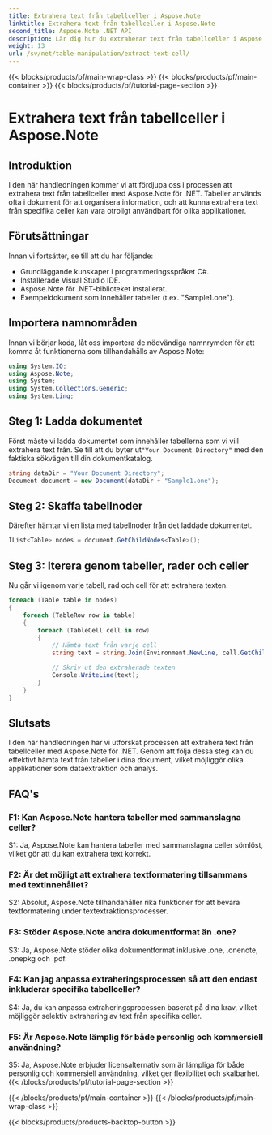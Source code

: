 ```yaml
---
title: Extrahera text från tabellceller i Aspose.Note
linktitle: Extrahera text från tabellceller i Aspose.Note
second_title: Aspose.Note .NET API
description: Lär dig hur du extraherar text från tabellceller i Aspose.Note för .NET. Förbättra dina dokumentbehandlingsmöjligheter utan ansträngning.
weight: 13
url: /sv/net/table-manipulation/extract-text-cell/
---
```


{{< blocks/products/pf/main-wrap-class >}}
{{< blocks/products/pf/main-container >}}
{{< blocks/products/pf/tutorial-page-section >}}

# Extrahera text från tabellceller i Aspose.Note

## Introduktion

I den här handledningen kommer vi att fördjupa oss i processen att extrahera text från tabellceller med Aspose.Note för .NET. Tabeller används ofta i dokument för att organisera information, och att kunna extrahera text från specifika celler kan vara otroligt användbart för olika applikationer.

## Förutsättningar

Innan vi fortsätter, se till att du har följande:

- Grundläggande kunskaper i programmeringsspråket C#.
- Installerade Visual Studio IDE.
- Aspose.Note för .NET-biblioteket installerat.
- Exempeldokument som innehåller tabeller (t.ex. "Sample1.one").

## Importera namnområden

Innan vi börjar koda, låt oss importera de nödvändiga namnrymden för att komma åt funktionerna som tillhandahålls av Aspose.Note:

```csharp
using System.IO;
using Aspose.Note;
using System;
using System.Collections.Generic;
using System.Linq;
```

## Steg 1: Ladda dokumentet

 Först måste vi ladda dokumentet som innehåller tabellerna som vi vill extrahera text från. Se till att du byter ut`"Your Document Directory"` med den faktiska sökvägen till din dokumentkatalog.

```csharp
string dataDir = "Your Document Directory";
Document document = new Document(dataDir + "Sample1.one");
```

## Steg 2: Skaffa tabellnoder

Därefter hämtar vi en lista med tabellnoder från det laddade dokumentet.

```csharp
IList<Table> nodes = document.GetChildNodes<Table>();
```

## Steg 3: Iterera genom tabeller, rader och celler

Nu går vi igenom varje tabell, rad och cell för att extrahera texten.

```csharp
foreach (Table table in nodes)
{
    foreach (TableRow row in table)
    {
        foreach (TableCell cell in row)
        {
            // Hämta text från varje cell
            string text = string.Join(Environment.NewLine, cell.GetChildNodes<RichText>().Select(e => e.Text)) + Environment.NewLine;

            // Skriv ut den extraherade texten
            Console.WriteLine(text);
        }
    }
}
```

## Slutsats

I den här handledningen har vi utforskat processen att extrahera text från tabellceller med Aspose.Note för .NET. Genom att följa dessa steg kan du effektivt hämta text från tabeller i dina dokument, vilket möjliggör olika applikationer som dataextraktion och analys.

## FAQ's

### F1: Kan Aspose.Note hantera tabeller med sammanslagna celler?

S1: Ja, Aspose.Note kan hantera tabeller med sammanslagna celler sömlöst, vilket gör att du kan extrahera text korrekt.

### F2: Är det möjligt att extrahera textformatering tillsammans med textinnehållet?

S2: Absolut, Aspose.Note tillhandahåller rika funktioner för att bevara textformatering under textextraktionsprocesser.

### F3: Stöder Aspose.Note andra dokumentformat än .one?

S3: Ja, Aspose.Note stöder olika dokumentformat inklusive .one, .onenote, .onepkg och .pdf.

### F4: Kan jag anpassa extraheringsprocessen så att den endast inkluderar specifika tabellceller?

S4: Ja, du kan anpassa extraheringsprocessen baserat på dina krav, vilket möjliggör selektiv extrahering av text från specifika celler.

### F5: Är Aspose.Note lämplig för både personlig och kommersiell användning?

S5: Ja, Aspose.Note erbjuder licensalternativ som är lämpliga för både personlig och kommersiell användning, vilket ger flexibilitet och skalbarhet.
{{< /blocks/products/pf/tutorial-page-section >}}

{{< /blocks/products/pf/main-container >}}
{{< /blocks/products/pf/main-wrap-class >}}

{{< blocks/products/products-backtop-button >}}
